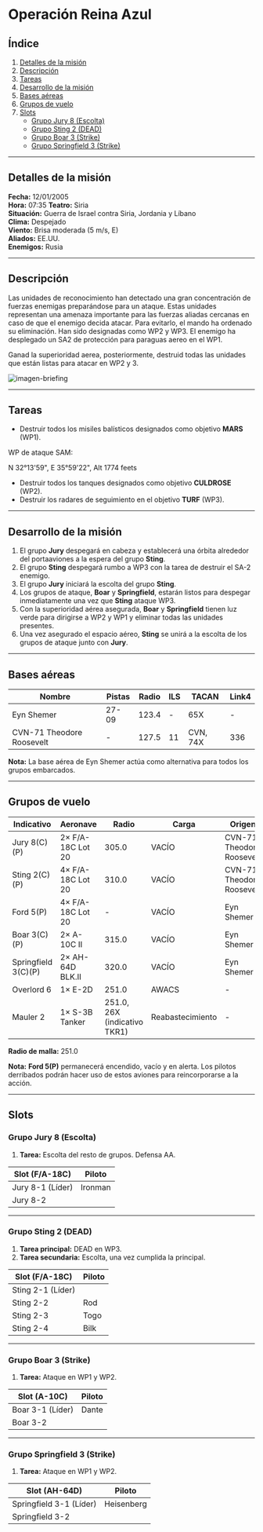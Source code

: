 # Operación Reina Azul

## Índice
1. [Detalles de la misión](#detalles-de-la-mision)  
2. [Descripción](#descripcion)  
3. [Tareas](#tareas)  
4. [Desarrollo de la misión](#desarrollo-de-la-mision)  
5. [Bases aéreas](#bases-aereas)  
6. [Grupos de vuelo](#grupos-de-vuelo)  
7. [Slots](#slots)  
   - [Grupo Jury 8 (Escolta)](#grupo-jury-8-escolta)  
   - [Grupo Sting 2 (DEAD)](#grupo-sting-2-dead)  
   - [Grupo Boar 3 (Strike)](#grupo-boar-3-strike)  
   - [Grupo Springfield 3 (Strike)](#grupo-springfield-3-strike)  

---

## Detalles de la misión
**Fecha:** 12/01/2005  
**Hora:** 07:35 
**Teatro:** Siria  
**Situación:** Guerra de Israel contra Siria, Jordania y Líbano  
**Clima:** Despejado  
**Viento:** Brisa moderada (5 m/s, E)  
**Aliados:** EE.UU.  
**Enemigos:** Rusia  

---

## Descripción

Las unidades de reconocimiento han detectado una gran concentración de fuerzas enemigas preparándose para un ataque. Estas unidades representan una amenaza importante para las fuerzas aliadas cercanas en caso de que el enemigo decida atacar. Para evitarlo, el mando ha ordenado su eliminación. Han sido designadas como WP2 y WP3. El enemigo ha desplegado un SA2 de protección para paraguas aereo en el WP1.

Ganad la superioridad aerea, posteriormente, destruid todas las unidades que están listas para atacar en WP2 y 3.


![imagen-briefing](https://i.ibb.co/8g7BBJs2/imagen-briefing.png)


---

## Tareas
- Destruir todos los misiles balísticos designados como objetivo **MARS** (WP1).  

WP de ataque SAM:

N 32°13'59", E 35°59'22", Alt 1774 feets



- Destruir todos los tanques designados como objetivo **CULDROSE** (WP2).  
- Destruir los radares de seguimiento en el objetivo **TURF** (WP3).  

---

## Desarrollo de la misión
1. El grupo **Jury** despegará en cabeza y establecerá una órbita alrededor del portaaviones a la espera del grupo **Sting**.  
2. El grupo **Sting** despegará rumbo a WP3 con la tarea de destruir el SA-2 enemigo.  
3. El grupo **Jury** iniciará la escolta del grupo **Sting**.  
4. Los grupos de ataque, **Boar** y **Springfield**, estarán listos para despegar inmediatamente una vez que **Sting** ataque WP3.  
5. Con la superioridad aérea asegurada, **Boar** y **Springfield** tienen luz verde para dirigirse a WP2 y WP1 y eliminar todas las unidades presentes.  
6. Una vez asegurado el espacio aéreo, **Sting** se unirá a la escolta de los grupos de ataque junto con **Jury**.  

---

## Bases aéreas
| Nombre | Pistas | Radio | ILS | TACAN | Link4 |
|--------|--------|-------|-----|-------|-------|
| Eyn Shemer | 27-09 | 123.4 | - | 65X | - |
| CVN-71 Theodore Roosevelt | - | 127.5 | 11 | CVN, 74X | 336 |

**Nota:** La base aérea de Eyn Shemer actúa como alternativa para todos los grupos embarcados.

---

## Grupos de vuelo
| Indicativo | Aeronave | Radio | Carga | Origen |
|------------|----------|-------|-------|--------|
| Jury 8(C)(P) | 2× F/A-18C Lot 20 | 305.0 | VACÍO | CVN-71 Theodore Roosevelt |
| Sting 2(C)(P) | 4× F/A-18C Lot 20 | 310.0 | VACÍO | CVN-71 Theodore Roosevelt |
| Ford 5(P) | 4× F/A-18C Lot 20 | - | VACÍO | Eyn Shemer |
| Boar 3(C)(P) | 2× A-10C II | 315.0 | VACÍO | Eyn Shemer |
| Springfield 3(C)(P) | 2× AH-64D BLK.II | 320.0 | VACÍO | Eyn Shemer |
| Overlord 6 | 1× E-2D | 251.0 | AWACS | - |
| Mauler 2 | 1× S-3B Tanker | 251.0, 26X (indicativo TKR1) | Reabastecimiento | - |

**Radio de malla:** 251.0  

**Nota:** **Ford 5(P)** permanecerá encendido, vacío y en alerta. Los pilotos derribados podrán hacer uso de estos aviones para reincorporarse a la acción.  

---

## Slots

### Grupo Jury 8 (Escolta)
1. **Tarea:** Escolta del resto de grupos. Defensa AA.

| Slot (F/A-18C) | Piloto |
|------|--------|
| Jury 8-1 (Líder) | Ironman |
| Jury 8-2 | |

---

### Grupo Sting 2 (DEAD)
1. **Tarea principal:** DEAD en WP3.  
2. **Tarea secundaria:** Escolta, una vez cumplida la principal.  

| Slot (F/A-18C) | Piloto |
|------|--------|
| Sting 2-1 (Líder) | |
| Sting 2-2 | Rod |
| Sting 2-3 | Togo |
| Sting 2-4 | Bilk |

---

### Grupo Boar 3 (Strike)
1. **Tarea:** Ataque en WP1 y WP2.

| Slot (A-10C) | Piloto |
|------|--------|
| Boar 3-1 (Líder) | Dante |
| Boar 3-2 | |

---

### Grupo Springfield 3 (Strike)
1. **Tarea:** Ataque en WP1 y WP2.

| Slot (AH-64D) | Piloto |
|------|--------|
| Springfield 3-1 (Líder) | Heisenberg |
| Springfield 3-2 | |
